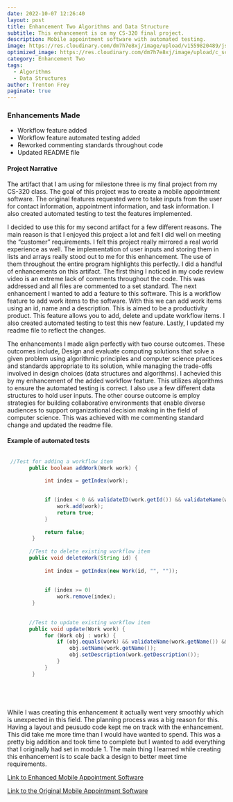 ```yaml
---
date: 2022-10-07 12:26:40
layout: post
title: Enhancement Two Algorithms and Data Structure
subtitle: This enhancement is on my CS-320 final project.
description: Mobile appointment software with automated testing.
image: https://res.cloudinary.com/dm7h7e8xj/image/upload/v1559820489/js-code_n83m7a.jpg
optimized_image: https://res.cloudinary.com/dm7h7e8xj/image/upload/c_scale,w_380/v1559820489/js-code_n83m7a.jpg
category: Enhancement Two
tags:
  - Algorithms
  - Data Structures
author: Trenton Frey
paginate: true
---
```


### Enhancements Made

* Workflow feature added
* Workflow feature automated testing added
* Reworked commenting standards throughout code
* Updated README file

#### Project Narrative

  The artifact that I am using for milestone three is my final project from my CS-320 class. The goal of this project was to create a mobile appointment software. The original features requested were to take inputs from the user for contact information, appointment information, and task information. I also created automated testing to test the features implemented.

  I decided to use this for my second artifact for a few different reasons. The main reason is that I enjoyed this project a lot and felt I did well on meeting the “customer” requirements. I felt this project really mirrored a real world experience as well. The implementation of user inputs and storing them in lists and arrays really stood out to me for this enhancement. The use of them throughout the entire program highlights this perfectly. I did a handful of enhancements on this artifact. The first thing I noticed in my code review video is an extreme lack of comments throughout the code. This was addressed and all files are commented to a set standard. The next enhancement I wanted to add a feature to this software. This is a workflow feature to add work items to the software. With this we can add work items using an id, name and a description. This is aimed to be a productivity product. This feature allows you to add, delete and update workflow items. I also created automated testing to test this new feature. Lastly, I updated my readme file to reflect the changes.
  
  The enhancements I made align perfectly with two course outcomes. These outcomes include, Design and evaluate computing solutions that solve a given problem using algorithmic principles and computer science practices and standards appropriate to its solution, while managing the trade-offs involved in design choices (data structures and algorithms). I achevied this by my enhancement of the added workflow feature. This utilizes algorithms to ensure the automated testing is correct. I also use a few different data structures to hold user inputs. The other course outcome is employ strategies for building collaborative environments that enable diverse audiences to support organizational decision making in the field of computer science. This was achieved with me commenting standard change and updated the readme file.
  
#### Example of automated tests
```java

 //Test for adding a workflow item
	   public boolean addWork(Work work) {
	       
	        int index = getIndex(work);

	        
	        if (index < 0 && validateID(work.getId()) && validateName(work.getName()) && validateDescription(work.getDescription())) {
	            work.add(work);
	            return true;
	        }
	        
	        return false;
	    }
	   
	   //Test to delete existing workflow item
	   public void deleteWork(String id) {
	        
	        int index = getIndex(new Work(id, "", ""));
	        
	        
	        if (index >= 0)
	            work.remove(index);
	    }
	   
	   
	   //Test to update existing workflow item
	   public void update(Work work) {
	        for (Work obj : work) {
	            if (obj.equals(work) && validateName(work.getName()) && validateDescription(work.getDescription())) {
	                obj.setName(work.getName());
	                obj.setDescription(work.getDescription());
	            }
	        }
	    }



  
```

<!--page-->
  
  
  While I was creating this enhancement it actually went very smoothly which is unexpected in this field. The planning process was a big reason for this. Having a layout and peusudo code kept me on track with the enhancement. This did take me more time than I would have wanted to spend. This was a pretty big addition and took time to complete but I wanted to add everything that I originally had set in module 1. The main thing I learned while creating this enhancement is to scale back a design to better meet time requirements. 
  
<a href="https://github.com/TrentonFrey/TrentonFrey.github.io/tree/master/MobileApportmentSoftware">Link to Enhanced Mobile Appointment Software </a>

<a href="https://github.com/TrentonFrey/TrentonFrey.github.io/tree/master/cs-320-main(OLD)">Link to the Original Mobile Appointment Software </a>






